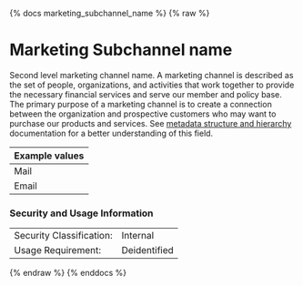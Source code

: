 {% docs marketing_subchannel_name %}
{% raw %}

<a name="marketing_subchannel_name"></a>
# Marketing Subchannel name

Second level marketing channel name. A marketing channel is described as the
set of people, organizations, and activities that work together to provide the necessary
financial services and serve our member and policy base. The primary purpose of a marketing
channel is to create a connection between the organization and prospective customers who may want
to purchase our products and services.
See [metadata structure and hierarchy](#!/model/model.aaa_life_data_platform.staging_metadata_metadata)
documentation for a better understanding of this field.

| Example values    |
|-------------------|
| Mail   |
| Email  |

### Security and Usage Information
|     |     |
| --- | --- |
| Security Classification: | Internal |
| Usage Requirement:       | Deidentified |

{% endraw %}
{% enddocs %}